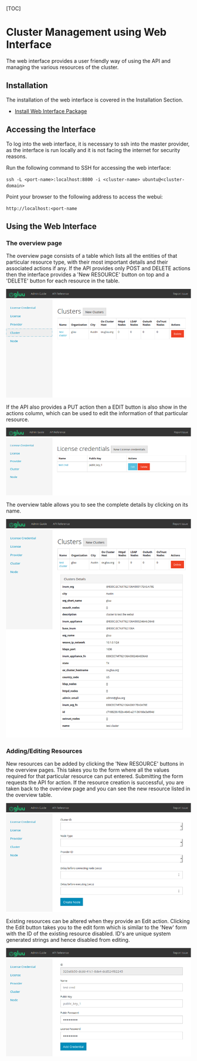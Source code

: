 [TOC]
# Cluster Management using Web Interface

The web interface provides a user friendly way of using the API and managing the various resources of the cluster.

## Installation
The installation of the web interface is covered in the Installation Section.

* [Install Web Interface Package](http://www.gluu.org/docs-cluster/admin-guide/installation/#gluu-cluster-web-interface)

## Accessing the Interface
To log into the web interface, it is necessary to ssh into the master provider, as the interface is run locally and it is not facing the internet for security reasons.

Run the following command to SSH for accessing the web interface:

`ssh -L <port-name>:localhost:8800 -i <cluster-name> ubuntu@<cluster-domain>`

Point your browser to the following address to access the webui:

`http://localhost:<port-name`

## Using the Web Interface
### The overview page

The overview page consists of a table which lists all the entities of that particular resource type, with their most important details and their associated actions if any. If the API provides only POST and DELETE actions then the interface provides a 'New RESOURCE' button on top and a 'DELETE' button for each resource in the table.


![Overview with only Delete](../../img/webui_overview1.png)

If the API also provides a PUT action then a EDIT button is also show in the actions column, which can be used to edit the information of that particular resource.

![Overview with Edit and Delete](../../img/webui_overview2.png)

The overview table allows you to see the complete details by clicking on its name.

![Detail view](../../img/webui_cluster_details.png)

### Adding/Editing Resources

New resources can be added by clicking the 'New RESOURCE' buttons in the overview pages. This takes you to the form where all the values required for that particular resource can put entered. Submitting the form requests the API for action. If the resource creation is successful, you are taken back to the overview page and you can see the new resource listed in the overview table.

![New Resource form](../../img/webui_new_form.png)

Existing resources can be altered when they provide an Edit action. Clicking the Edit button takes you to the edit form which is similar to the 'New' form with the ID of the existing resource disabled. ID's are unique system generated strings and hence disabled from editing.

![Edit form](../../img/webui_edit_form.png)
